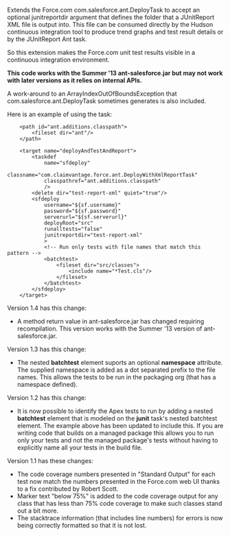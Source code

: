 Extends the Force.com com.salesforce.ant.DeployTask to accept an optional junitreportdir argument that defines the folder that a JUnitReport XML file is output into. This file can be consumed directly by the Hudson continuous integration tool to produce trend graphs and test result details or by the JUnitReport Ant task.

So this extension makes the Force.com unit test results visible in a continuous integration environment.

**This code works with the Summer '13 ant-salesforce.jar but may not work with later versions as it relies on internal APIs.**

A work-around to an ArrayIndexOutOfBoundsException that com.salesforce.ant.DeployTask sometimes generates is also included.

Here is an example of using the task:

```
    <path id="ant.additions.classpath">
        <fileset dir="ant"/>
    </path>

    <target name="deployAndTestAndReport">
        <taskdef
            name="sfdeploy"
            classname="com.claimvantage.force.ant.DeployWithXmlReportTask"
            classpathref="ant.additions.classpath"
            />
        <delete dir="test-report-xml" quiet="true"/>
        <sfdeploy
            username="${sf.username}"
            password="${sf.password}"
            serverurl="${sf.serverurl}"
            deployRoot="src"
            runalltests="false"
            junitreportdir="test-report-xml"
            >
            <!-- Run only tests with file names that match this pattern -->
            <batchtest>
                <fileset dir="src/classes">
                    <include name="*Test.cls"/>
                </fileset>
            </batchtest>
        </sfdeploy>
    </target>
```

Version 1.4 has this change:
  * A method return value in ant-salesforce.jar has changed requiring recompilation. This version works with the Summer '13 version of ant-salesforce.jar.

Version 1.3 has this change:
  * The nested **batchtest** element suports an optional **namespace** attribute. The supplied namespace is added as a dot separated prefix to the file names. This allows the tests to be run in the packaging org (that has a namespace defined).

Version 1.2 has this change:
  * It is now possible to identify the Apex tests to run by adding a nested **batchtest** element that is modeled on the **junit** task's nested batchtest element. The example above has been updated to include this. If you are writing code that builds on a managed package this allows you to run only your tests and not the managed package's tests without having to explicitly name all your tests in the build file.

Version 1.1 has these changes:
  * The code coverage numbers presented in "Standard Output" for each test now match the numbers presented in the Force.com web UI thanks to a fix contributed by Robert Scott.
  * Marker text "below 75%" is added to the code coverage output for any class that has less than 75% code coverage to make such classes stand out a bit more.
  * The stacktrace information (that includes line numbers) for errors is now being correctly formatted so that it is not lost.